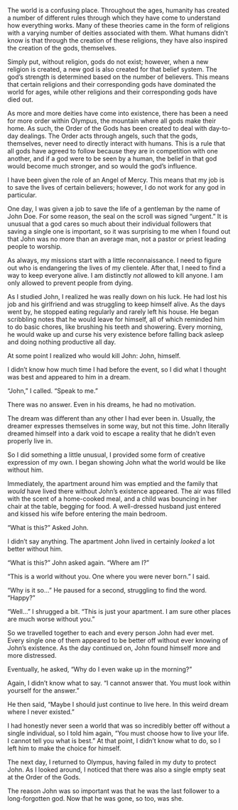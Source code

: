 The world is a confusing place.
Throughout the ages, humanity has created a number of different rules through which they have come to understand how everything works.
Many of these theories came in the form of religions with a varying number of deities associated with them.
What humans didn’t know is that through the creation of these religions, they have also inspired the creation of the gods, themselves.

Simply put, without religion, gods do not exist; however, when a new religion is created, a new god is also created for that belief system.
The god’s strength is determined based on the number of believers.
This means that certain religions and their corresponding gods have dominated the world for ages, while other religions and their corresponding gods have died out.

As more and more deities have come into existence, there has been a need for more order within Olympus, the mountain where all gods make their home.
As such, the Order of the Gods has been created to deal with day-to-day dealings.
The Order acts through angels, such that the gods, themselves, never need to directly interact with humans.
This is a rule that all gods have agreed to follow because they are in competition with one another, and if a god were to be seen by a human, the belief in that god would become much stronger, and so would the god’s influence.

I have been given the role of an Angel of Mercy.
This means that my job is to save the lives of certain believers; however, I do not work for any god in particular.

One day, I was given a job to save the life of a gentleman by the name of John Doe.
For some reason, the seal on the scroll was signed “urgent.”
It is unusual that a god cares so much about their individual followers that saving a single one is important, so it was surprising to me when I found out that John was no more than an average man, not a pastor or priest leading people to worship.

As always, my missions start with a little reconnaissance.
I need to figure out who is endangering the lives of my clientele.
After that, I need to find a way to keep everyone alive.
I am distinctly *not* allowed to kill anyone.
I am only allowed to prevent people from dying.

As I studied John, I realized he was really down on his luck.
He had lost his job and his girlfriend and was struggling to keep himself alive.
As the days went by, he stopped eating regularly and rarely left his house.
He began scribbling notes that he would leave for himself, all of which reminded him to do basic chores, like brushing his teeth and showering.
Every morning, he would wake up and curse his very existence before falling back asleep and doing nothing productive all day.

At some point I realized who would kill John: John, himself.

I didn’t know how much time I had before the event, so I did what I thought was best and appeared to him in a dream.

“John,” I called. “Speak to me.”

There was no answer.
Even in his dreams, he had no motivation.

The dream was different than any other I had ever been in.
Usually, the dreamer expresses themselves in some way, but not this time.
John literally dreamed himself into a dark void to escape a reality that he didn’t even properly live in.

So I did something a little unusual, I provided some form of creative expression of my own.
I began showing John what the world would be like without him.

Immediately, the apartment around him was emptied and the family that *would* have lived there without John’s existence appeared.
The air was filled with the scent of a home-cooked meal, and a child was bouncing in her chair at the table, begging for food.
A well-dressed husband just entered and kissed his wife before entering the main bedroom.

“What is this?” Asked John.

I didn’t say anything.
The apartment John lived in certainly *looked* a lot better without him.

“What is this?” John asked again. “Where am I?”

“This is a world without you. One where you were never born.” I said.

“Why is it so…” He paused for a second, struggling to find the word. “Happy?”

“Well…” I shrugged a bit. “This is just your apartment. I am sure other places are much worse without you.”

So we travelled together to each and every person John had ever met.
Every single one of them appeared to be better off without ever knowing of John’s existence.
As the day continued on, John found himself more and more distressed.

Eventually, he asked, “Why do I even wake up in the morning?”

Again, I didn’t know what to say. “I cannot answer that. You must look within yourself for the answer.”

He then said, “Maybe I should just continue to live here. In this weird dream where I never existed.”

I had honestly never seen a world that was so incredibly better off without a single individual, so I told him again, “You must choose how to live your life. I cannot tell you what is best.”
At that point, I didn’t know what to do, so I left him to make the choice for himself.

The next day, I returned to Olympus, having failed in my duty to protect John.
As I looked around, I noticed that there was also a single empty seat at the Order of the Gods.

The reason John was so important was that he was the last follower to a long-forgotten god.
Now that he was gone, so too, was she.
